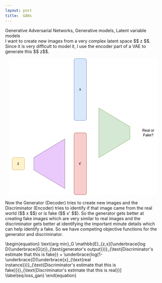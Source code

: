 ```yaml
---
layout: post
title:  GANs
---
```


<div class="message">
  Generative Adversarial Networks, Generative models, Latent variable models
</div>
I want to create new images from a very complex latent space $$ z $$. Since it is very difficult to 
model it, I use the encoder part of a VAE to generate this $$ z$$.
<p align="center">
    <img src="public/post_images/blog-GAN.png" alt="GAN">
</p>
Now the Generator (Decoder) tries to create new images and the Discriminator (Encoder) 
tries to identify if that image came from the real world ($$ x $$) or is fake ($$ x' $$).
So the generator gets better at creating fake images which are very similar to real images 
and the discriminator gets better at identifying the important minute details which can help 
identify a fake. So we have competing objective functions for the generator and discriminator.   

\begin{equation} 
\text{arg min}\_G \mathbb{E}\_{z,x}\[\underbrace{log D(\underbrace{G(z)}\_{\text{generator's output}})}\_{\text{Discriminator's estimate that this is fake}} + \underbrace{log(1-\underbrace{D(\underbrace{x}\_{\text{real instance}})}_{\text{Discriminator's estimate that this is fake}})}\_{\text{Discriminator's estimate that this is real}}\]
\label{eq:loss_gan} 
\end{equation}